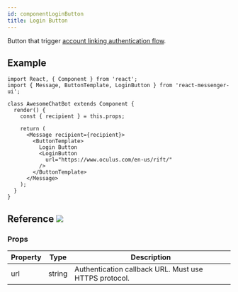 ```yaml
---
id: componentLoginButton
title: Login Button
---
```


Button that trigger [account linking authentication flow](https://developers.facebook.com/docs/messenger-platform/account-linking/authentication).

## Example

```BotWebPlayer path=loginbutton
import React, { Component } from 'react';
import { Message, ButtonTemplate, LoginButton } from 'react-messenger-ui';

class AwesomeChatBot extends Component {
  render() {
    const { recipient } = this.props;

    return (
      <Message recipient={recipient}>
        <ButtonTemplate>
          Login Button
          <LoginButton
            url="https://www.oculus.com/en-us/rift/"
          />
        </ButtonTemplate>
      </Message>
    );
  }
}
```

## Reference [![](https://img.shields.io/badge/Messenger-Documentation-blue.svg)](https://developers.facebook.com/docs/messenger-platform/reference/buttons/login)


### Props

| Property | Type | Description |
| -------- | ---- | ----------- |
| url  | string | Authentication callback URL. Must use HTTPS protocol.

